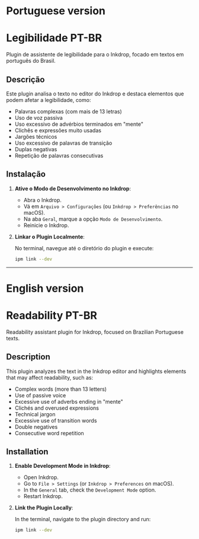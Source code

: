 # Portuguese version
# Legibilidade PT-BR

Plugin de assistente de legibilidade para o Inkdrop, focado em textos em português do Brasil.

## Descrição

Este plugin analisa o texto no editor do Inkdrop e destaca elementos que podem afetar a legibilidade, como:

- Palavras complexas (com mais de 13 letras)
- Uso de voz passiva
- Uso excessivo de advérbios terminados em "mente"
- Clichês e expressões muito usadas
- Jargões técnicos
- Uso excessivo de palavras de transição
- Duplas negativas
- Repetição de palavras consecutivas

## Instalação

1. **Ative o Modo de Desenvolvimento no Inkdrop**:

   - Abra o Inkdrop.
   - Vá em `Arquivo > Configurações` (ou `Inkdrop > Preferências` no macOS).
   - Na aba `Geral`, marque a opção `Modo de Desenvolvimento`.
   - Reinicie o Inkdrop.

2. **Linkar o Plugin Localmente**:

   No terminal, navegue até o diretório do plugin e execute:

   ```bash
   ipm link --dev

***
# English version

# Readability PT-BR

Readability assistant plugin for Inkdrop, focused on Brazilian Portuguese texts.

## Description

This plugin analyzes the text in the Inkdrop editor and highlights elements that may affect readability, such as:

- Complex words (more than 13 letters)
- Use of passive voice
- Excessive use of adverbs ending in "mente"
- Clichés and overused expressions
- Technical jargon
- Excessive use of transition words
- Double negatives
- Consecutive word repetition

## Installation

1. **Enable Development Mode in Inkdrop**:

   - Open Inkdrop.
   - Go to `File > Settings` (or `Inkdrop > Preferences` on macOS).
   - In the `General` tab, check the `Development Mode` option.
   - Restart Inkdrop.

2. **Link the Plugin Locally**:

   In the terminal, navigate to the plugin directory and run:

   ```bash
   ipm link --dev
   ```
